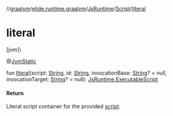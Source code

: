 //[graalvm](../../../../index.md)/[elide.runtime.graalvm](../../index.md)/[JsRuntime](../index.md)/[Script](index.md)/[literal](literal.md)

# literal

[jvm]\

@[JvmStatic](https://kotlinlang.org/api/latest/jvm/stdlib/kotlin.jvm/-jvm-static/index.html)

fun [literal](literal.md)(script: [String](https://kotlinlang.org/api/latest/jvm/stdlib/kotlin/-string/index.html), id: [String](https://kotlinlang.org/api/latest/jvm/stdlib/kotlin/-string/index.html), invocationBase: [String](https://kotlinlang.org/api/latest/jvm/stdlib/kotlin/-string/index.html)? = null, invocationTarget: [String](https://kotlinlang.org/api/latest/jvm/stdlib/kotlin/-string/index.html)? = null): [JsRuntime.ExecutableScript](../-executable-script/index.md)

#### Return

Literal script container for the provided [script](literal.md).
